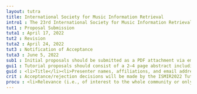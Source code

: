 ```yaml
---
layout: tutra
title: International Society for Music Information Retrieval
intro1 : The 23rd International Society for Music Information Retrieval Conference (ISMIR 2022) will be held in Bengaluru, India, from December 4th to 8th, 2022. It is currently planned to be in a hybrid format with the details to be finalized later. <a href = "https://ismir2022.ismir.net">https://ismir2022.ismir.net</a> <br><br>The annual conference of the International Society for Music Information Retrieval (ISMIR) is the world’s leading research forum on processing, analyzing, searching, organizing and accessing music-related data. The 23rd ISMIR conference welcomes proposals for tutorials to be given in conjunction with the conference. Tutorials take place at the start of the ISMIR conference, and this year will be held on Sunday, Dec 4, 2022 in a hybrid format. Each tutorial is allocated 3 hours to concentrate on a single topic; tutorials take place in parallel sessions.<br><br>To make the conference more accessible and inclusive, in addition to the standard tutorial suggestions, we welcome tutorial proposals which either cover fundamental and introductory topics in MIR, or present an informative and stimulating coverage of current MIR topics in a manner that is targeted towards people new to the field. In particular, we would like to invite some under-represented topics such as dataset creation, copyright practices, towards cultural diversity and adaptation, multimodal learning, etc.
tut1 : Proposal Submission
tuta1 : April 17, 2022
tut2 : Revision
tuta2 : April 24, 2022
tut3 : Notification of Acceptance
tuta3 : June 5, 2022
sub1 : Initial proposals should be submitted as a PDF attachment via email to ismir2022-tutorials@ismir.net by April 17, 2022. After that, authors are welcome to submit revised submissions (but not initiate new submissions) by April 24, 2022.
gui1 : Tutorial proposals should consist of a 2–4 page abstract including the following
guid : <li>Title</li><li>Presenter names, affiliations, and email addresses</li><li>Motivation and relevance of the tutorial</li><li>Outline of the tutorial content</li><li>Intended and expected audience</li><li>Short biography of the presenters</li><li>Presentation tools and format to be used (live / pre-recorded video, colab notebooks, software)</li><li>Any other special requirements</li>
crit : Acceptance/rejection decisions will be made by the ISMIR2022 Tutorial Chairs, and notifications will be made by June 5, 2022. The decision will depend on the following criteria
procu : <li>Relevance (i.e., of interest to the whole community or only a segment thereof)</li><li>Suitability to students who are new to MIR and to those with basic knowledge of MIR (rather than specialists)</li><li>Quality, comprehensiveness and coverage</li><li>Originality of topics with respect to previous ISMIR tutorials</li><li>Novelty of authors with respect to previous ISMIR tutorials</li><li>Expertise of authors</li><li>Suitability for online presentation</li><li>Complementarity of tutorials</li><li>Usage of open-source and free software tools/data, reproducible research</li>
---
```

